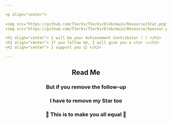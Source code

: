 ```yaml
---

<p align="center">
  
<img src="https://github.com/TSorks/TSorks/blob/main/Resource/Star.png" width=200 height=200>
<img src="https://github.com/TSorks/TSorks/blob/main/Resource/Sponsor.png" width=200 height=200>

<h1 align="center"> I will be your Achievement Contributor ! ! </h1>
<h2 align="center"> If you follow me, I will give you a star ⭐</h2>
<h2 align="center"> I support you 😉 </h2>

---
```


<h2 align="center">Read Me</h2>

<h3 align="center">But if you remove the follow-up</h3>
<h3 align="center">I have to remove my Star too</h3>
<h3 align="center">🥺 This is to make you all equal 🙏</h3>

</p>

<!--
| Logo | Enabled | Earned by |
---|---|---
| <img src="https://github.com/TSorks/TSorks/blob/main/Resource/Star.png" alt="Star" width=50 height=50> | ✔ | Follow me |
| <img src="https://github.com/TSorks/TSorks/blob/main/Resource/Sponsor.png" alt="Sponsor" width=50 height=50> | ❌ | None |
-->

